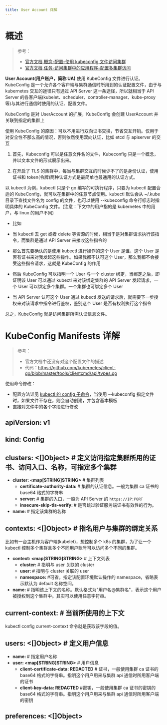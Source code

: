 ```yaml
---
title: User Account 详解
---
```


# 概述

> 参考：
>
> - [官方文档,概念-配置-使用 kubeconfig 文件访问集群](https://kubernetes.io/docs/concepts/configuration/organize-cluster-access-kubeconfig/)
> - [官方文档,任务-访问集群中的应用程序-配置多集群访问](https://kubernetes.io/docs/tasks/access-application-cluster/configure-access-multiple-clusters/)

**User Account(用户账户，简称 UA)** 使用 KubeConfig 文件进行认证。KubeConfig 是一个允许各个客户端与集群通信时所用到的认证配置文件，由于与 kubernetes 交互的途径只有通过 API Server 这一条途径，所以就相当于 API Server 的各客户端(kubelet、scheduler、controller-manager、kube-proxy 等)与其进行通信时使用的认证、配置文件。

KubeConfig 是对 UserAccount 的扩展，KubeConfig 会创建 UserAccount 并关联到指定的集群上

使用 KubeConfig 的原因：可以不用进行双向证书交换，节省交互开销。仅用于对安全性不那么高的情况，否则依然使用双向认证，比如 etcd 与 apiserver 的交互

1. 首先，Kubeconfig 可以是任意文件名的文件，Kubeconfig 只是一个概念，并以文本文件的形式展示出来。

2. 在开启了 TLS 的集群中，每当与集群交互的时候少不了的是身份认证，使用证书和 token(令牌)两种认证方式是最简单也最通用的认证方式。

以 kubectl 为例，kubectl 只是个 go 编写的可执行程序，只要为 kubectl 配置合适的 KubeConfig，就可以在集群中的任意节点使用。kubectl 默认会从 ~/.kube 目录下查找文件名为 config 的文件，也可以使用 --kubeconfig 命令行标志时指明具体的 KubeConfig 文件。(注意：下文中的用户指的是 kubernetes 中的用户，与 linux 的用户不同)

- 比如
- 当 kubectl 去 get 或者 delete 等资源的时候，相当于是对集群请求执行该指令，而集群是通过 API Server 来接收这些指令的

- 那么首先要确认的是使用 kubectl 进行操作的这个 User 是谁，这个 User 是否有证书来对我发起这些操作。如果我都不认可这个 User，那么我都不会接受这些指令请求，这就是 KubeConfig 的作用

- 然后 KubeConfig 可以指明一个 User 与一个 cluster 绑定，当绑定之后，即证明该 User 可以通过 kubectl 来对该绑定集群的 API Server 发起请求，一个 User 可以绑定多个集群。一个集群也可绑定多个 User

- 当 API Server 认可这个 User 通过 kubectl 发送的请求后，就需要下一步授权来对该请求中指令进行鉴权，鉴别这个 User 是否有权利执行这个指令

总之，KubeConfig 就是访问集群所需认证信息文件。

# KubeConfig Manifests 详解

> 参考：
>
> - 官方文档中还没有对这个配置文件的描述
> - 代码：<https://github.com/kubernetes/client-go/blob/master/tools/clientcmd/api/types.go>

使用命令修改：

- 配置方法详见 [kubectl 的 config 子命令](https://www.yuque.com/go/doc/33163778)，当使用 --kubeconfig 指定文件时，如果文件不存在，则会自动创建，并包含基本模板
- 直接对文件中的各个字段进行修改

## apiVersion: v1

## kind: Config

## clusters: <\[]Object> # 定义访问指定集群所用的证书、访问入口、名称，可指定多个集群

- **cluster: \<map\[STRING]STRING>** # 集群列表
  - **certificate-authority-data: <STRING>** # 集群的认证信息。一般为集群 ca 证书的 base64 格式的字符串
  - **server: <STRING>** # 集群的入口，一般为 API Server 的 `https://IP:PORT`
  - **insecure-skip-tls-verify: <BOOLEAN>** # 是否跳过验证服务端证书有效性的行为。
- **name: <STRING>** # 指定该集群的名称

## contexts: <\[]Object> # 指名用户与集群的绑定关系

比如有一台主机作为客户端(kubelet)，想控制多个 k8s 的集群，为了让一个 kubectl 控制多个集群且多个不同用户账号可以访问多个不同的集群。

- **context: \<map\[STRING]STRING>** # 上下文列表
  - **cluster: <STRING>** # 指明与 user 关联的 cluster
  - **user: <STRING>** # 指明与 cluster 关联的 user
  - **namespace: <STRING>** #可省，指定该配置环境默认操作的 namespace，省略表示默认为 default 名称空间。
- **name: <STRING>** # 指明该上下文的名称。默认格式为"用户名@集群名"，表示这个用户被授权到这个集群中。其实可以使用任意字符串。

## current-context: <STRING> # 当前所使用的上下文

kubectl config current-context 命令就是获取该字段的值。

## users: <\[]Object> # 定义用户信息

- **name: <STRING>** # 指定用户名称
- **user: \<map\[STRING]STRING>** # 用户信息
  - **client-certificate-data: REDACTED** # 证书，一般使用集群 ca 证书的 base64 格式的字符串。指明这个用户用来与集群 api 通信时所用客户端的证书
  - **client-key-data: REDACTED** #密钥，一般使用集群 ca 证书的密钥的 base64 格式的字符串。指明这个用户用来与集群 api 通信时所用客户端的密钥

## preferences: <\[]Object>
